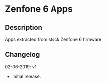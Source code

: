 # **Zenfone 6 Apps**

## Description

Apps extracted from stock Zenfone 6 firmware

## Changelog

02-06-2019: v1

- Initial release.